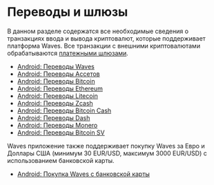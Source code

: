 # Переводы и шлюзы

В данном разделе содержатся все необходимые сведения о транзакциях ввода и вывода криптовалют, которые поддерживает платформа Waves. Все транзакции с внешними криптовалютами обрабатываются [платежными шлюзами](/waves-client/frequently-asked-questions-faq/mobile-apps/iOS/payment-gateway.md).

* [Android: Переводы Waves](transfers-and-gateways/waves-transfers.md)
* [Android: Переводы Ассетов](transfers-and-gateways/asset-transfers.md)
* [Android: Переводы Bitcoin](transfers-and-gateways/bitcoin-transfers.md)
* [Android: Переводы Ethereum](transfers-and-gateways/ethereum-transfers.md)
* [Android: Переводы Litecoin](transfers-and-gateways/litecoin-transfers.md)
* [Android: Переводы Zcash](transfers-and-gateways/zcash-transfers.md)
* [Android: Переводы Bitcoin Cash](transfers-and-gateways/bitcoin-cash-transfers.md)
* [Android: Переводы Dash](transfers-and-gateways/dash-transfers.md)
* [Android: Переводы Monero](transfers-and-gateways/monero-transfers.md)
* [Android: Переводы Bitcoin SV](transfers-and-gateways/bitcoin-sv-transfers.md)

Waves приложение также поддерживает покупку Waves за Евро и Доллары США (минимум 30 EUR/USD, максимум 3000 EUR/USD) с использованием банковской карты.

* [Android: Покупка Waves с банковской карты](transfers-and-gateways/buying-waves-using-card.md)
